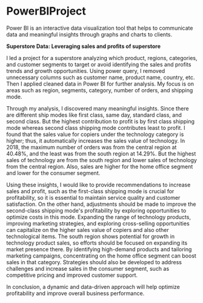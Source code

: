 # PowerBIProject

Power BI is an interactive data visualization tool that helps to communicate data and meaningful insights through graphs and charts to clients.

**Superstore Data: Leveraging sales and profits of superstore**

I led a project for a superstore analyzing which product, regions, categories, and customer segments to target or avoid identifying the sales and profits trends and growth opportunities. Using power query, I removed unnecessary columns such as customer name, product name, country, etc. Then I applied cleaned data in Power BI for further analysis. My focus is on areas such as region, segments, category, number of orders, and shipping mode.

Through my analysis, I discovered many meaningful insights. Since there are different ship modes like first class, same day, standard class, and second class. But the highest contribution to profit is by first class shipping mode whereas second class shipping mode contributes least to profit. I found that the sales value for copiers under the technology category is higher; thus, it automatically increases the sales value of technology. In 2018, the maximum number of orders was from the central region at 40.48%, and the least was from the south region at 14.29%. But the highest sales of technology are from the south region and lower sales of technology from the central region. Also, sales are higher for the home office segment and lower for the consumer segment.

Using these insights, I would like to provide recommendations to increase sales and profit, such as the first-class shipping mode is crucial for profitability, so it is essential to maintain service quality and customer satisfaction. On the other hand, adjustments should be made to improve the second-class shipping mode's profitability by exploring opportunities to optimize costs in this mode. Expanding the range of technology products, improving marketing strategies, and exploring cross-selling opportunities can capitalize on the higher sales value of copiers and also other technological items. The south region shows potential for growth in technology product sales, so efforts should be focused on expanding its market presence there. By identifying high-demand products and tailoring marketing campaigns, concentrating on the home office segment can boost sales in that category. Strategies should also be developed to address challenges and increase sales in the consumer segment, such as competitive pricing and improved customer support.

In conclusion, a dynamic and data-driven approach will help optimize profitability and improve overall business performance.





